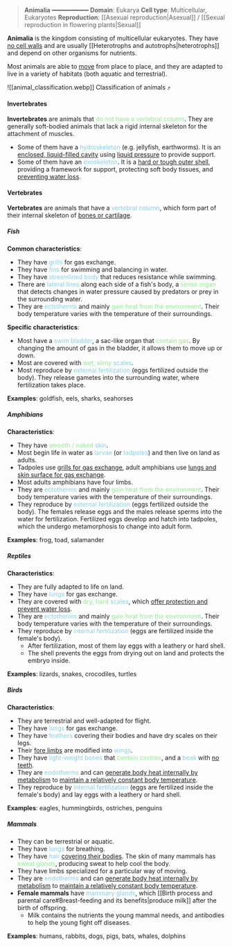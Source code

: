 > **Animalia**
> ━━━━━━━━━━
> **Domain**: Eukarya
> **Cell type**: Multicellular, Eukaryotes
> **Reproduction**: [[Asexual reproduction|Asexual]] / [[Sexual reproduction in flowering plants|Sexual]]

**Animalia** is the kingdom consisting of multicellular eukaryotes. They have <u>no cell walls</u> and are usually [[Heterotrophs and autotrophs|heterotrophs]] and depend on other organisms for nutrients.

Most animals are able to <u>move</u> from place to place, and they are adapted to live in a variety of habitats (both aquatic and terrestrial).

![[animal_classification.webp]]
Classification of animals ⤴️

#### Invertebrates
**Invertebrates** are animals that <span style="color: lightgreen">do not have a vertebral column</span>. They are generally soft-bodied animals that lack a rigid internal skeleton for the attachment of muscles.

- Some of them have a <span style="color: skyblue">hydroskeleton</span> (e.g. jellyfish, earthworms). It is an <u>enclosed, liquid-filled cavity</u> using <u>liquid pressure</u> to provide support.
- Some of them have an <span style="color: skyblue">exoskeleton</span>. It is a <u>hard or tough outer shell</u>, providing a framework for support, protecting soft body tissues, and <u>preventing water loss</u>.

#### Vertebrates
**Vertebrates** are animals that have a <span style="color: skyblue">vertebral column</span>, which form part of their internal skeleton of <u>bones or cartilage</u>.

##### Fish
**Common characteristics**:
- They have <span style="color: skyblue">grills</span> for gas exchange.
- They have <span style="color: skyblue">fins</span> for swimming and balancing in water.
- They have <span style="color: skyblue">streamlined body</span> that reduces resistance while swimming.
- There are <span style="color: skyblue">lateral lines</span> along each side of a fish's body, a <span style="color: lightgreen">sense organ</span> that detects changes in water pressure caused by predators or prey in the surrounding water.
- They are <span style="color: skyblue">ectotherms</span> and mainly <span style="color: lightgreen">gain heat from the environment</span>. Their body temperature varies with the temperature of their surroundings.

**Specific characteristics**:
- Most have a <span style="color: skyblue">swim bladder</span>, a sac-like organ that <span style="color: lightgreen">contain gas</span>. By changing the amount of gas in the bladder, it allows them to move up or down.
- Most are covered with <span style="color: lightgreen">wet, slimy</span> <span style="color: skyblue">scales</span>.
- Most reproduce by <span style="color: skyblue">external fertilization</span> (eggs fertilized outside the body). They release gametes into the surrounding water, where fertilization takes place.

**Examples**: goldfish, eels, sharks, seahorses

##### Amphibians
**Characteristics**:
- They have <span style="color: lightgreen">smooth / naked</span> <span style="color: skyblue">skin</span>.
- Most begin life in water as <span style="color: skyblue">larvae</span> (or <span style="color: skyblue">tadpoles</span>) and then live on land as adults.
- Tadpoles use <u>grills for gas exchange</u>, adult amphibians use <u>lungs and skin surface for gas exchange</u>.
- Most adults amphibians have four limbs.
- They are <span style="color: skyblue">ectotherms</span> and mainly <span style="color: lightgreen">gain heat from the environment</span>. Their body temperature varies with the temperature of their surroundings.
- They reproduce by <span style="color: skyblue">external fertilization</span> (eggs fertilized outside the body). The females release eggs and the males release sperms into the water for fertilization. Fertilized eggs develop and hatch into tadpoles, which the undergo metamorphosis to change into adult form.

**Examples**: frog, toad, salamander

##### Reptiles
**Characteristics**:
- They are fully adapted to life on land.
- They have <span style="color: skyblue">lungs</span> for gas exchange.
- They are covered with <span style="color: lightgreen">dry, hard</span> <span style="color: skyblue">scales</span>, which <u>offer protection and prevent water loss</u>.
- They are <span style="color: skyblue">ectotherms</span> and mainly <span style="color: lightgreen">gain heat from the environment</span>. Their body temperature varies with the temperature of their surroundings.
- They reproduce by <span style="color: skyblue">internal fertilization</span> (eggs are fertilized inside the female's body).
	- After fertilization, most of them lay eggs with a leathery or hard shell.
	- The shell prevents the eggs from drying out on land and protects the embryo inside.

**Examples**: lizards, snakes, crocodiles, turtles

##### Birds
**Characteristics**:
- They are terrestrial and well-adapted for flight.
- They have <span style="color: skyblue">lungs</span> for gas exchange.
- They have <span style="color: skyblue">feathers</span> covering their bodies and have dry scales on their legs.
- Their <u>fore limbs</u> are modified into <span style="color: skyblue">wings</span>.
- They have <span style="color: skyblue">light-weight bones</span> that <span style="color: lightgreen">contain cavities</span>, and a <span style="color: skyblue">beak</span> with <u>no teeth</u>.
- They are <span style="color: skyblue">endotherms</span> and can <u>generate body heat internally by metabolism</u> to <u>maintain a relatively constant body temperature</u>.
- They reproduce by <span style="color: skyblue">internal fertilization</span> (eggs are fertilized inside the female's body) and lay eggs with a leathery or hard shell.

**Examples**: eagles, hummingbirds, ostriches, penguins

##### Mammals
- They can be terrestrial or aquatic.
- They have <span style="color: skyblue">lungs</span> for breathing.
- They have <span style="color: skyblue">hair</span> <u>covering their bodies</u>. The skin of many mammals has <span style="color: lightgreen">sweat glands</span>, producing sweat to help cool the body.
- They have limbs specialized for a particular way of moving.
- They are <span style="color: skyblue">endotherms</span> and can <u>generate body heat internally by metabolism</u> to <u>maintain a relatively constant body temperature</u>.
- **Female mammals** have <span style="color: skyblue">mammary glands</span>, which [[Birth process and parental care#Breast-feeding and its benefits|produce milk]] after the birth of offspring.
	- Milk contains the nutrients the young mammal needs, and antibodies to help the young fight off diseases.

**Examples**: humans, rabbits, dogs, pigs, bats, whales, dolphins

